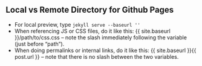## Local vs Remote Directory for Github Pages
- For local preview, type ```jekyll serve --baseurl ''```
- When referencing JS or CSS files, do it like this: {{ site.baseurl }}/path/to/css.css – note the slash immediately following the variable (just before “path”).
- When doing permalinks or internal links, do it like this: {{ site.baseurl }}{{ post.url }} – note that there is no slash between the two variables.
